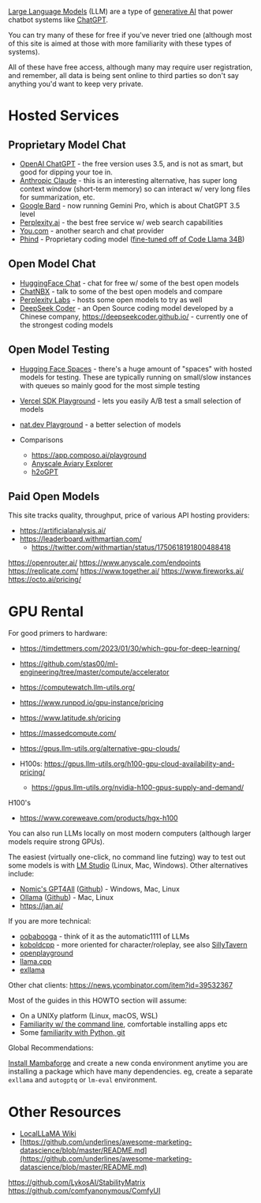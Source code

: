 [Large Language Models](https://en.wikipedia.org/wiki/Large_language_model) (LLM) are a type of [generative AI](https://en.wikipedia.org/wiki/Generative_artificial_intelligence) that power chatbot systems like [ChatGPT](https://openai.com/blog/chatgpt).

You can try many of these for free if you've never tried one (although most of this site is aimed at those with more familiarity with these types of systems).

All of these have free access, although many may require user registration, and remember, all data is being sent online to third parties so don't say anything you'd want to keep very private.

# Hosted Services
## Proprietary Model Chat
- [OpenAI ChatGPT](https://chat.openai.com/) - the free version uses 3.5, and is not as smart, but good for dipping your toe in. 
- [Anthropic Claude](https://claude.ai/) - this is an interesting alternative, has super long context window (short-term memory) so can interact w/ very long files for summarization, etc.
- [Google Bard](https://bard.google.com/) - now running Gemini Pro, which is about ChatGPT 3.5 level
- [Perplexity.ai](https://www.perplexity.ai/) - the best free service w/ web search capabilities 
- [You.com](https://you.com/) - another search and chat provider
- [Phind](https://www.phind.com/) - Proprietary coding model ([fine-tuned off of Code Llama 34B](https://news.ycombinator.com/item?id=38088538))

## Open Model Chat
- [HuggingFace Chat](https://huggingface.co/chat/) - chat for free w/ some of the best open models
- [ChatNBX](https://chat.nbox.ai/) - talk to some of the best open models and compare
- [Perplexity Labs](https://labs.perplexity.ai/) - hosts some open models to try as well
- [DeepSeek Coder](https://chat.deepseek.com/coder) - an Open Source coding model developed by a Chinese company, https://deepseekcoder.github.io/ - currently one of the strongest coding models
## Open Model Testing
- [Hugging Face Spaces](https://huggingface.co/spaces) - there's a huge amount of "spaces" with hosted models for testing. These are typically running on small/slow instances with queues so mainly good for the most simple testing
- [Vercel SDK Playground](https://sdk.vercel.ai/) - lets you easily A/B test a small selection of models
- [nat.dev Playground](https://nat.dev/) - a better selection of models


- Comparisons 
    - https://app.composo.ai/playground
    - [Anyscale Aviary Explorer](https://aviary.anyscale.com/)
    - [h2oGPT](https://gpt.h2o.ai/)


## Paid Open Models
This site tracks quality, throughput, price of various API hosting providers:
- https://artificialanalysis.ai/
- https://leaderboard.withmartian.com/
	- https://twitter.com/withmartian/status/1750618191800488418

https://openrouter.ai/
https://www.anyscale.com/endpoints
https://replicate.com/
https://www.together.ai/
https://www.fireworks.ai/
https://octo.ai/pricing/

# GPU Rental
For good primers to hardware:
- https://timdettmers.com/2023/01/30/which-gpu-for-deep-learning/
- https://github.com/stas00/ml-engineering/tree/master/compute/accelerator

- https://computewatch.llm-utils.org/


- https://www.runpod.io/gpu-instance/pricing
- https://www.latitude.sh/pricing
- https://massedcompute.com/

- https://gpus.llm-utils.org/alternative-gpu-clouds/
- H100s: https://gpus.llm-utils.org/h100-gpu-cloud-availability-and-pricing/
	- https://gpus.llm-utils.org/nvidia-h100-gpus-supply-and-demand/

H100's
- https://www.coreweave.com/products/hgx-h100



You can also run LLMs locally on most modern computers (although larger models require strong GPUs).

The easiest (virtually one-click, no command line futzing) way to test out some models is with [LM Studio](https://lmstudio.ai/) (Linux, Mac, Windows). Other alternatives include:

- [Nomic's GPT4All](https://gpt4all.io/) ([Github](https://github.com/nomic-ai/gpt4all)) - Windows, Mac, Linux
- [Ollama](https://ollama.ai/) ([Github](https://github.com/jmorganca/ollama)) - Mac, Linux
- https://jan.ai/

If you are more technical:

- [oobabooga](https://github.com/oobabooga/text-generation-webui) - think of it as the automatic1111 of LLMs
- [koboldcpp](https://github.com/LostRuins/koboldcpp) - more oriented for character/roleplay, see also [SillyTavern](https://sillytavernai.com/)
- [openplayground](https://github.com/nat/openplayground)
- [llama.cpp](https://github.com/ggerganov/llama.cpp)
- [exllama](https://github.com/turboderp/exllama)

Other chat clients: https://news.ycombinator.com/item?id=39532367

Most of the guides in this HOWTO section will assume:

- On a UNIXy platform (Linux, macOS, WSL)
- [Familiarity w/ the command line](https://mostlyobvious.org/?link=/Reference%2FSoftware%2FDevelopment%2FLearn%20to%20Code%2FLearn%20to%20Command%20Line), comfortable installing apps etc
- Some [familiarity with Python, git](https://mostlyobvious.org/?link=/Reference%2FSoftware%2FDevelopment%2FLearn%20to%20Code%2FLearn%20to%20Program)

Global Recommendations:

[Install Mambaforge](https://mamba.readthedocs.io/en/latest/installation.html) and create a new conda environment anytime you are installing a package which have many dependencies. eg, create a separate `exllama` and `autogptq` or `lm-eval` environment.

# Other Resources

- [LocalLLaMA Wiki](https://www.reddit.com/r/LocalLLaMA/wiki/index/)
- [https://github.com/underlines/awesome-marketing-datascience/blob/master/README.md](https://github.com/underlines/awesome-marketing-datascience/blob/master/README.md)



https://github.com/LykosAI/StabilityMatrix
https://github.com/comfyanonymous/ComfyUI